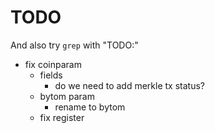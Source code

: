 # TODO

And also try `grep` with "TODO:"

+ fix coinparam
    * fields
        - do we need to add merkle tx status? 
    * bytom param
        - rename to bytom
    * fix register